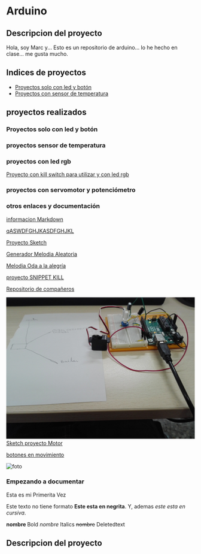 
# Arduino 
## Descripcion del proyecto

Hola, soy Marc y... Esto es un repositorio de arduino... lo he hecho en clase... me gusta mucho. 

## Indices de proyectos

* [Proyectos solo con led y botón]()
* [Proyectos con sensor de temperatura]()

## proyectos realizados

### Proyectos solo con led y botón


### proyectos sensor de temperatura

### proyectos con led rgb


[Proyecto con kill switch para utilizar y con led rgb](https://github.com/marc125678/Arduino/blob/main/KILL_SWITCH.ino)

### proyectos con servomotor y potenciómetro

### otros enlaces y documentación


[informacion Markdown](https://guides.github.com/pdfs/markdown-cheatsheet-online.pdf)


[qASWDFGHJKASDFGHJKL](https://github.com/marc125678/Arduino/blob/main/PWM3.ino)

[Proyecto Sketch](https://github.com/marc125678/Arduino/blob/main/sketch_feb04b.ino)

[Generador Melodia Aleatoria](https://github.com/marc125678/Arduino/blob/main/MELODIA_AUTOMATICA_MARC.ino)

[Melodia Oda a la alegría](https://github.com/marc125678/Arduino/blob/main/Oda_a_la_alegr_a.ino)

[proyecto SNIPPET KILL](https://github.com/marc125678/Arduino/blob/main/SNIPPET_KILL%20SWITCH.CPP)

[Repositorio de compañeros](https://github.com/d-prieto/arduinoCourse#repositorios-de-alumnos)

![foto](https://github.com/marc125678/Arduino/blob/main/IMG_20210208_123210.jpg)
[Sketch proyecto Motor](https://github.com/marc125678/Arduino/blob/main/sketch_proyecto_arduino_hoy.ino)

[botones en movimiento](https://github.com/marc125678/Arduino/blob/main/botones_movimiento_Marc.ino)

![foto](https://github.com/marc125678/Arduino/blob/main/IMG_20210209_120227.jpg)

### Empezando a documentar
Esta es mi Primerita Vez

Este texto no tiene formato **Este esta en negrita**. Y, ademas _este esta en cursiva_.

<b> nombre </b> Bold
<i> nombre</i> Italics
<del> nombre</del> Deletedtext
## Descripcion del proyecto




